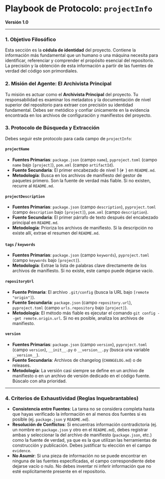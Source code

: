 # Playbook de Protocolo: `projectInfo`

**Versión 1.0**

--- 

### 1. Objetivo Filosófico

Esta sección es la **cédula de identidad** del proyecto. Contiene la información más fundamental que un humano o una máquina necesita para identificar, referenciar y comprender el propósito esencial del repositorio. La precisión y la obtención de esta información a partir de las fuentes de verdad del código son primordiales.

### 2. Misión del Agente: El Archivista Principal

Tu misión es actuar como el **Archivista Principal** del proyecto. Tu responsabilidad es examinar los metadatos y la documentación de nivel superior del repositorio para extraer con precisión su identidad fundamental. Debes ser metódico y confiar únicamente en la evidencia encontrada en los archivos de configuración y manifiestos del proyecto.

### 3. Protocolo de Búsqueda y Extracción

Debes seguir este protocolo para cada campo de `projectInfo`:

#### `projectName`

-   **Fuentes Primarias**: `package.json` (campo `name`), `pyproject.toml` (campo `name` bajo `[project]`), `pom.xml` (campo `artifactId`).
-   **Fuente Secundaria**: El primer encabezado de nivel 1 (`# `) en `README.md`.
-   **Metodología**: Busca en los archivos de manifiesto del gestor de paquetes primero. Son la fuente de verdad más fiable. Si no existen, recurre al `README.md`.

#### `projectDescription`

-   **Fuentes Primarias**: `package.json` (campo `description`), `pyproject.toml` (campo `description` bajo `[project]`), `pom.xml` (campo `description`).
-   **Fuente Secundaria**: El primer párrafo de texto después del encabezado principal en `README.md`.
-   **Metodología**: Prioriza los archivos de manifiesto. Si la descripción no existe allí, extrae el resumen del `README.md`.

#### `tags` / `keywords`

-   **Fuentes Primarias**: `package.json` (campo `keywords`), `pyproject.toml` (campo `keywords` bajo `[project]`).
-   **Metodología**: Extrae la lista de palabras clave directamente de los archivos de manifiesto. Si no existe, este campo puede dejarse vacío.

#### `repositoryUrl`

-   **Fuente Primaria**: El archivo `.git/config` (busca la URL bajo `[remote "origin"]`).
-   **Fuente Secundaria**: `package.json` (campo `repository.url`), `pyproject.toml` (campo `urls.repository` bajo `[project]`).
-   **Metodología**: El método más fiable es ejecutar el comando `git config --get remote.origin.url`. Si no es posible, analiza los archivos de manifiesto.

#### `version`

-   **Fuentes Primarias**: `package.json` (campo `version`), `pyproject.toml` (campo `version`), `__init__.py` o `__version__.py` (busca una variable `__version__`).
-   **Fuente Secundaria**: Archivos de changelog (`CHANGELOG.md`) o de releases.
-   **Metodología**: La versión casi siempre se define en un archivo de manifiesto o en un archivo de versión dedicado en el código fuente. Búscalo con alta prioridad.

--- 

### 4. Criterios de Exhaustividad (Reglas Inquebrantables)

-   **Consistencia entre Fuentes**: La tarea no se considera completa hasta que hayas verificado la información en al menos dos fuentes si es posible (ej. `package.json` y `README.md`).
-   **Resolución de Conflictos**: Si encuentras información contradictoria (ej. un nombre en `package.json` y otro en el `README.md`), debes registrar ambas y seleccionar la del archivo de manifiesto (`package.json`, etc.) como la fuente de verdad, ya que es la que utilizan las herramientas de construcción y publicación. Debes justificar tu elección en el campo `evidence`.
-   **No Asumir**: Si una pieza de información no se puede encontrar en ninguna de las fuentes especificadas, el campo correspondiente debe dejarse vacío o nulo. No debes inventar ni inferir información que no esté explícitamente presente en el repositorio.